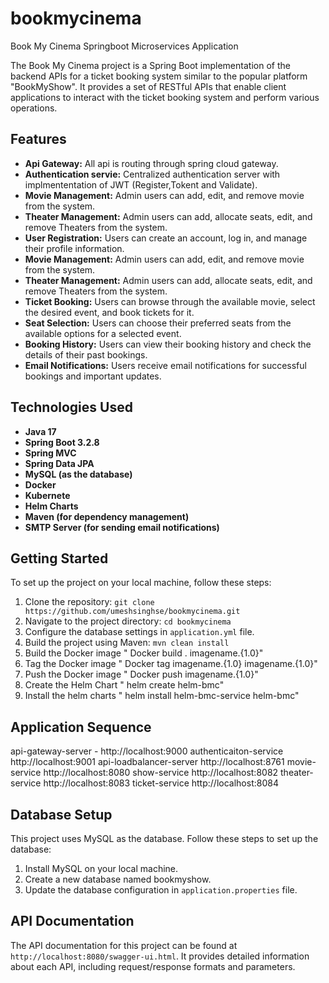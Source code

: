 # bookmycinema
Book My Cinema Springboot Microservices Application

The Book My Cinema project is a Spring Boot implementation of the backend APIs for a ticket booking system similar to the popular platform "BookMyShow". It provides a set of RESTful APIs that enable client applications to interact with the ticket booking system and perform various operations.

## Features
* **Api Gateway:** All api is routing through spring cloud gateway.
* **Authentication servie:** Centralized authentication server with implmententation of JWT (Register,Tokent and Validate).
* **Movie Management:** Admin users can add, edit, and remove movie from the system.
* **Theater Management:** Admin users can add, allocate seats, edit, and remove Theaters from the system.
* **User Registration:** Users can create an account, log in, and manage their profile information.
* **Movie Management:** Admin users can add, edit, and remove movie from the system.
* **Theater Management:** Admin users can add, allocate seats, edit, and remove Theaters from the system.
* **Ticket Booking:** Users can browse through the available movie, select the desired event, and book tickets for it.
* **Seat Selection:** Users can choose their preferred seats from the available options for a selected event.
* **Booking History:** Users can view their booking history and check the details of their past bookings.
* **Email Notifications:** Users receive email notifications for successful bookings and important updates.
## Technologies Used
* **Java 17**
* **Spring Boot 3.2.8**
* **Spring MVC**
* **Spring Data JPA**
* **MySQL (as the database)**
* **Docker**
* **Kubernete**
* **Helm Charts**
* **Maven (for dependency management)**
* **SMTP Server (for sending email notifications)**



## Getting Started
To set up the project on your local machine, follow these steps:

1. Clone the repository: `git clone https://github.com/umeshsinghse/bookmycinema.git`
2. Navigate to the project directory: `cd bookmycinema`
3. Configure the database settings in `application.yml` file.
4. Build the project using Maven: `mvn clean install`
5. Build the Docker image " Docker build . imagename.{1.0}"
6. Tag the Docker image " Docker tag imagename.{1.0} imagename.{1.0}"
7. Push the Docker image " Docker push imagename.{1.0}"
8. Create the Helm Chart " helm create helm-bmc"
9. Install the helm charts " helm install helm-bmc-service helm-bmc"

## Application Sequence
api-gateway-server - http://localhost:9000
authenticaiton-service http://localhost:9001
api-loadbalancer-server http://localhost:8761
movie-service http://localhost:8080
show-service http://localhost:8082
theater-service http://localhost:8083
ticket-service http://localhost:8084

## Database Setup
This project uses MySQL as the database. Follow these steps to set up the database:
1. Install MySQL on your local machine.
2. Create a new database named bookmyshow.
3. Update the database configuration in `application.properties` file.
## API Documentation
The API documentation for this project can be found at `http://localhost:8080/swagger-ui.html`. It provides detailed information about each API, including request/response formats and parameters.